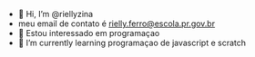 - 👋 Hi, I’m @riellyzina
- meu email de contato é rielly.ferro@escola.pr.gov.br
- 👀 Estou interessado em programaçao
- 🌱 I’m currently learning  programaçao  de javascript e  scratch
